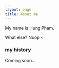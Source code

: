 ```yaml
---
layout: page
title: About me
---
```


My name is Hung Pham.

What else? Noop ~

### my history

Coming soon...